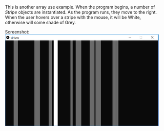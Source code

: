 This is another array use example. When the program begins, a number of *Stripe* objects are instantiated. As the program runs, they move to the right. When the user hovers over a stripe with the mouse, it will be White, otherwise will some shade of Grey.

Screenshot:  
![stripes](stripes.png)
